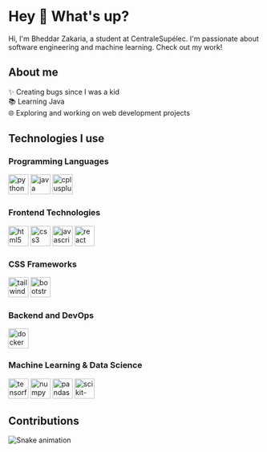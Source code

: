 # Hey 👋 What's up?

Hi, I'm Bheddar Zakaria, a student at CentraleSupélec. I'm passionate about software engineering and machine learning. Check out my work!

## About me

✨ Creating bugs since I was a kid  
📚 Learning Java  
🌐 Exploring and working on web development projects

## Technologies I use

### Programming Languages
<img src="https://cdn.jsdelivr.net/gh/devicons/devicon/icons/python/python-original.svg" height="40" alt="python logo" />
<img src="https://cdn.jsdelivr.net/gh/devicons/devicon/icons/java/java-original.svg" height="40" alt="java logo" />
<img src="https://cdn.jsdelivr.net/gh/devicons/devicon/icons/cplusplus/cplusplus-original.svg" height="40" alt="cplusplus logo" />

### Frontend Technologies
<img src="https://cdn.jsdelivr.net/gh/devicons/devicon/icons/html5/html5-original.svg" height="40" alt="html5 logo" />
<img src="https://cdn.jsdelivr.net/gh/devicons/devicon/icons/css3/css3-original.svg" height="40" alt="css3 logo" />
<img src="https://cdn.jsdelivr.net/gh/devicons/devicon/icons/javascript/javascript-original.svg" height="40" alt="javascript logo" />
<img src="https://cdn.jsdelivr.net/gh/devicons/devicon/icons/react/react-original.svg" height="40" alt="react logo" />

### CSS Frameworks
<img src="https://cdn.jsdelivr.net/gh/devicons/devicon/icons/tailwindcss/tailwindcss-original.svg" height="40" alt="tailwindcss logo" />
<img src="https://cdn.jsdelivr.net/gh/devicons/devicon/icons/bootstrap/bootstrap-original.svg" height="40" alt="bootstrap logo" />

### Backend and DevOps
<img src="https://cdn.jsdelivr.net/gh/devicons/devicon/icons/docker/docker-original-wordmark.svg" height="40" alt="docker logo" />

### Machine Learning & Data Science
<img src="https://cdn.jsdelivr.net/gh/devicons/devicon/icons/tensorflow/tensorflow-original.svg" height="40" alt="tensorflow logo" />
<img src="https://cdn.jsdelivr.net/gh/devicons/devicon/icons/numpy/numpy-original.svg" height="40" alt="numpy logo" />
<img src="https://cdn.jsdelivr.net/gh/devicons/devicon/icons/pandas/pandas-original.svg" height="40" alt="pandas logo" />
<img src="https://upload.wikimedia.org/wikipedia/commons/0/05/Scikit_learn_logo_small.svg" height="40" alt="scikit-learn logo" />

## Contributions

<img src="https://raw.githubusercontent.com/zikous/zikous/output/snake.svg" alt="Snake animation" />
